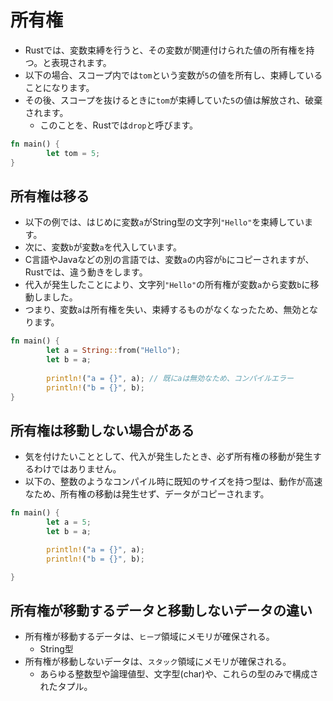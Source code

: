# 所有権

+ Rustでは、変数束縛を行うと、その変数が関連付けられた値の所有権を持つ。と表現されます。
+ 以下の場合、スコープ内では`tom`という変数が`5`の値を所有し、束縛していることになります。
+ その後、スコープを抜けるときに`tom`が束縛していた`5`の値は解放され、破棄されます。
  + このことを、Rustでは`drop`と呼びます。

```rust
fn main() {
        let tom = 5;
}
```

## 所有権は移る 

+ 以下の例では、はじめに変数`a`がString型の文字列`"Hello"`を束縛しています。
+ 次に、変数`b`が変数`a`を代入しています。
+ C言語やJavaなどの別の言語では、変数`a`の内容が`b`にコピーされますが、Rustでは、違う動きをします。
+ 代入が発生したことにより、文字列`"Hello"`の所有権が変数`a`から変数`b`に移動しました。
+ つまり、変数`a`は所有権を失い、束縛するものがなくなったため、無効となります。


```rust
fn main() {
        let a = String::from("Hello");
        let b = a;
        
        println!("a = {}", a); // 既にaは無効なため、コンパイルエラー
        println!("b = {}", b);
}
```

## 所有権は移動しない場合がある 

+ 気を付けたいこととして、代入が発生したとき、必ず所有権の移動が発生するわけではありません。
+ 以下の、整数のようなコンパイル時に既知のサイズを持つ型は、動作が高速なため、所有権の移動は発生せず、データがコピーされます。


```rust
fn main() {
        let a = 5;
        let b = a;

        println!("a = {}", a);
        println!("b = {}", b);

}
```

## 所有権が移動するデータと移動しないデータの違い

+ 所有権が移動するデータは、`ヒープ`領域にメモリが確保される。
  + String型
+ 所有権が移動しないデータは、`スタック`領域にメモリが確保される。
  + あらゆる整数型や論理値型、文字型(char)や、これらの型のみで構成されたタプル。


